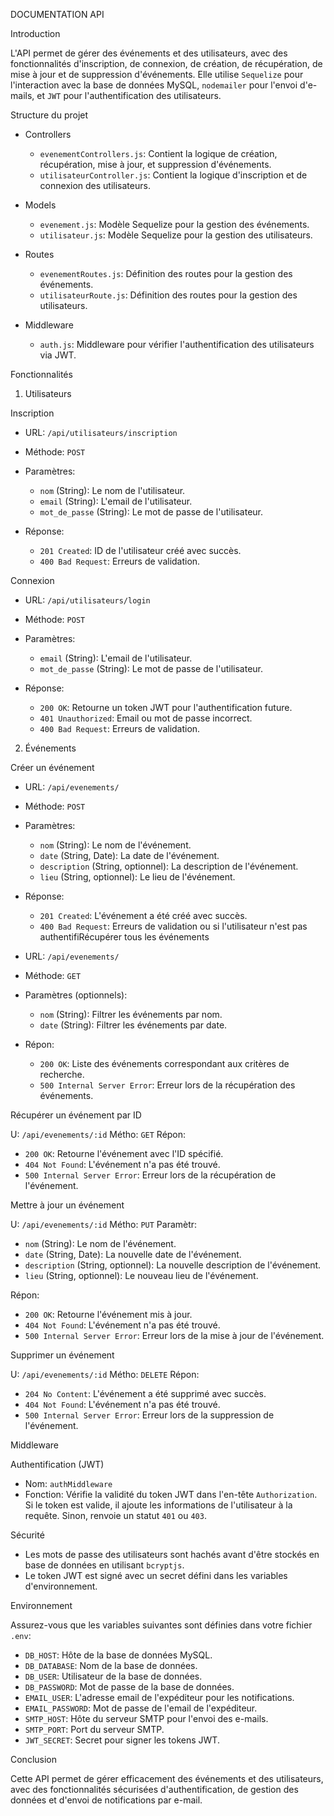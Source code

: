 DOCUMENTATION API

Introduction

L'API permet de gérer des événements et des utilisateurs, avec des fonctionnalités d'inscription, de connexion, de création, de récupération, de mise à jour et de suppression d'événements. Elle utilise `Sequelize` pour l'interaction avec la base de données MySQL, `nodemailer` pour l'envoi d'e-mails, et `JWT` pour l'authentification des utilisateurs.

Structure du projet

- Controllers
  - `evenementControllers.js`: Contient la logique de création, récupération, mise à jour, et suppression d'événements.
  - `utilisateurController.js`: Contient la logique d'inscription et de connexion des utilisateurs.
  
- Models
  - `evenement.js`: Modèle Sequelize pour la gestion des événements.
  - `utilisateur.js`: Modèle Sequelize pour la gestion des utilisateurs.
  
- Routes
  - `evenementRoutes.js`: Définition des routes pour la gestion des événements.
  - `utilisateurRoute.js`: Définition des routes pour la gestion des utilisateurs.

- Middleware
  - `auth.js`: Middleware pour vérifier l'authentification des utilisateurs via JWT.

Fonctionnalités

1. Utilisateurs

Inscription

- URL: `/api/utilisateurs/inscription`
- Méthode: `POST`
- Paramètres:
  - `nom` (String): Le nom de l'utilisateur.
  - `email` (String): L'email de l'utilisateur.
  - `mot_de_passe` (String): Le mot de passe de l'utilisateur.
  
- Réponse:
  - `201 Created`: ID de l'utilisateur créé avec succès.
  - `400 Bad Request`: Erreurs de validation.

Connexion

- URL: `/api/utilisateurs/login`
- Méthode: `POST`
- Paramètres:
  - `email` (String): L'email de l'utilisateur.
  - `mot_de_passe` (String): Le mot de passe de l'utilisateur.
  
- Réponse:
  - `200 OK`: Retourne un token JWT pour l'authentification future.
  - `401 Unauthorized`: Email ou mot de passe incorrect.
  - `400 Bad Request`: Erreurs de validation.

2. Événements

Créer un événement

- URL: `/api/evenements/`
- Méthode: `POST`
- Paramètres:
  - `nom` (String): Le nom de l'événement.
  - `date` (String, Date): La date de l'événement.
  - `description` (String, optionnel): La description de l'événement.
  - `lieu` (String, optionnel): Le lieu de l'événement.
  
- Réponse:
  - `201 Created`: L'événement a été créé avec succès.
  - `400 Bad Request`: Erreurs de validation ou si l'utilisateur n'est pas authentifiRécupérer tous les événements

- URL: `/api/evenements/`
- Méthode: `GET`
- Paramètres (optionnels):
  - `nom` (String): Filtrer les événements par nom.
  - `date` (String): Filtrer les événements par date.
  
- Répon:
  - `200 OK`: Liste des événements correspondant aux critères de recherche.
  - `500 Internal Server Error`: Erreur lors de la récupération des événements.

Récupérer un événement par ID

U: `/api/evenements/:id`
Métho: `GET`
Répon:
  - `200 OK`: Retourne l'événement avec l'ID spécifié.
  - `404 Not Found`: L'événement n'a pas été trouvé.
  - `500 Internal Server Error`: Erreur lors de la récupération de l'événement.

Mettre à jour un événement

U: `/api/evenements/:id`
Métho: `PUT`
Paramètr:
  - `nom` (String): Le nom de l'événement.
  - `date` (String, Date): La nouvelle date de l'événement.
  - `description` (String, optionnel): La nouvelle description de l'événement.
  - `lieu` (String, optionnel): Le nouveau lieu de l'événement.
  
Répon:
  - `200 OK`: Retourne l'événement mis à jour.
  - `404 Not Found`: L'événement n'a pas été trouvé.
  - `500 Internal Server Error`: Erreur lors de la mise à jour de l'événement.

Supprimer un événement

U: `/api/evenements/:id`
Métho: `DELETE`
Répon:
  - `204 No Content`: L'événement a été supprimé avec succès.
  - `404 Not Found`: L'événement n'a pas été trouvé.
  - `500 Internal Server Error`: Erreur lors de la suppression de l'événement.

Middleware

Authentification (JWT)

- Nom: `authMiddleware`
- Fonction: Vérifie la validité du token JWT dans l'en-tête `Authorization`. Si le token est valide, il ajoute les informations de l'utilisateur à la requête. Sinon, renvoie un statut `401` ou `403`.

Sécurité

- Les mots de passe des utilisateurs sont hachés avant d'être stockés en base de données en utilisant `bcryptjs`.
- Le token JWT est signé avec un secret défini dans les variables d'environnement.

Environnement

Assurez-vous que les variables suivantes sont définies dans votre fichier `.env`:

- `DB_HOST`: Hôte de la base de données MySQL.
- `DB_DATABASE`: Nom de la base de données.
- `DB_USER`: Utilisateur de la base de données.
- `DB_PASSWORD`: Mot de passe de la base de données.
- `EMAIL_USER`: L'adresse email de l'expéditeur pour les notifications.
- `EMAIL_PASSWORD`: Mot de passe de l'email de l'expéditeur.
- `SMTP_HOST`: Hôte du serveur SMTP pour l'envoi des e-mails.
- `SMTP_PORT`: Port du serveur SMTP.
- `JWT_SECRET`: Secret pour signer les tokens JWT.

Conclusion

Cette API permet de gérer efficacement des événements et des utilisateurs, avec des fonctionnalités sécurisées d'authentification, de gestion des données et d'envoi de notifications par e-mail.